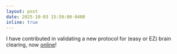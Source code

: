 ```yaml
---
layout: post
date: 2025-10-03 15:59:00-0400
inline: true
---
```


I have contributed in validating a new protocol for (easy or EZ) brain clearing, now [online](https://star-protocols.cell.com/protocols/4494)!

